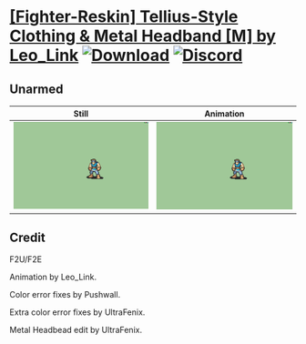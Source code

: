 # [\[Fighter-Reskin\] Tellius-Style Clothing & Metal Headband \[M\] by Leo_Link](./) [![Download](https://img.shields.io/badge/Download--red?style=social&logo=github)](https://minhaskamal.github.io/DownGit/#/home?url=https://github.com/Klokinator/FE-Repo/tree/main/Battle%20Animations%2FInfantry%20-%20(Axe)%20Fighters%20and%20Warriors%2F%5BFighter-Reskin%5D%20Tellius-Style%20Clothing%20%26%20Metal%20Headband%20%5BM%5D%20by%20Leo_Link%2F8.%20Unarmed) [![Discord](https://img.shields.io/badge/Discord--blue?style=social&logo=discord)](https://discord.gg/C7VNGnyTPA)

## Unarmed

| Still | Animation |
| :---: | :-------: |
| ![Unarmed still](./Unarmed_000.png) | ![Unarmed](./Unarmed.gif) |

## Credit

F2U/F2E

Animation by Leo_Link.

Color error fixes by Pushwall.

Extra color error fixes by UltraFenix.

Metal Headbead edit by UltraFenix.
